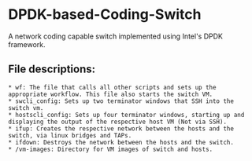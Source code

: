# DPDK-based-Coding-Switch
A network coding capable switch implemented using Intel's DPDK framework.

## File descriptions:
	* wf: The file that calls all other scripts and sets up the appropriate workflow. This file also starts the switch VM.
	* swcli_config: Sets up two terminator windows that SSH into the switch vm.
	* hostscli_config: Sets up four terminator windows, starting up and displaying the output of the respective host VM (Not via SSH).
	* ifup: Creates the respective network between the hosts and the switch, via linux bridges and TAPs.
	* ifdown: Destroys the network between the hosts and the switch. 
	* /vm-images: Directory for VM images of switch and hosts.

